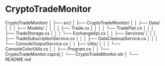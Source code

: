 # CryptoTradeMonitor

CryptoTradeMonitor/
│
├── src/
│   ├── CryptoTradeMonitor/
│   │   ├── Data/
│   │   │   ├── Models/
│   │   │   │   ├── Trade.cs
│   │   │   │   └── TradePair.cs
│   │   │   ├── TradeStorage.cs
│   │   │   └── ExchangeApi.cs
│   │   ├── Services/
│   │   │   ├── TradeSubscriptionService.cs
│   │   │   ├── DataCleanupService.cs
│   │   │   └── ConsoleOutputService.cs
│   │   ├── Utils/
│   │   │   └── ConsoleColorUtils.cs
│   │   ├── Program.cs
│   │   └── CryptoTradeMonitor.csproj
│   └── CryptoTradeMonitor.sln
│
└── README.md